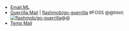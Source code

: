 - [Email.ML](https://email.ml/)
- [Guerrilla Mail](https://www.guerrillamail.com/) | [flashmob/go-guerrilla](https://github.com/flashmob/go-guerrilla) #FOSS 
  @@html: <a href="https://github.com/flashmob/go-guerrilla/"><img src="https://github-readme-stats-astronomer.vercel.app/api/pin/?username=flashmob&repo=go-guerrilla&theme=tokyonight" alt="flashmob/go-guerrilla"/></a>@@
- [Temp Mail](https://temp-mail.org/)